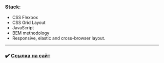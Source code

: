 ### Stack:
* CSS Flexbox
* CSS Grid Layout
* JavaScript
* BEM methodology
* Responsive, elastic and cross-browser layout.

---
 
### :heavy_check_mark: [Ссылка на сайт](https://androfficial.github.io/mySite)
